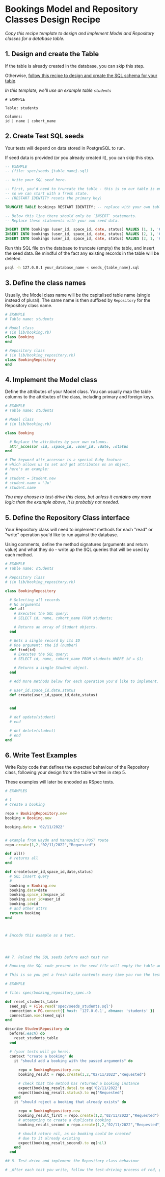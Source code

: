 # Bookings Model and Repository Classes Design Recipe

_Copy this recipe template to design and implement Model and Repository classes for a database table._

## 1. Design and create the Table

If the table is already created in the database, you can skip this step.

Otherwise, [follow this recipe to design and create the SQL schema for your table](./single_table_design_recipe_template.md).

*In this template, we'll use an example table `students`*

```
# EXAMPLE

Table: students

Columns:
id | name | cohort_name
```

## 2. Create Test SQL seeds

Your tests will depend on data stored in PostgreSQL to run.

If seed data is provided (or you already created it), you can skip this step.

```sql
-- EXAMPLE
-- (file: spec/seeds_{table_name}.sql)

-- Write your SQL seed here. 

-- First, you'd need to truncate the table - this is so our table is emptied between each test run,
-- so we can start with a fresh state.
-- (RESTART IDENTITY resets the primary key)

TRUNCATE TABLE bookings RESTART IDENTITY; -- replace with your own table name.

-- Below this line there should only be `INSERT` statements.
-- Replace these statements with your own seed data.

INSERT INTO bookings (user_id, space_id, date, status) VALUES (1, 1, '01/11/2022', 'Approved');
INSERT INTO bookings (user_id, space_id, date, status) VALUES (2, 1, '01/11/2022', 'Declined');
INSERT INTO bookings (user_id, space_id, date, status) VALUES (2, 1, '01/11/2022', 'Declined');
```

Run this SQL file on the database to truncate (empty) the table, and insert the seed data. Be mindful of the fact any existing records in the table will be deleted.

```bash
psql -h 127.0.0.1 your_database_name < seeds_{table_name}.sql
```

## 3. Define the class names

Usually, the Model class name will be the capitalised table name (single instead of plural). The same name is then suffixed by `Repository` for the Repository class name.

```ruby
# EXAMPLE
# Table name: students

# Model class
# (in lib/booking.rb)
class Booking
end

# Repository class
# (in lib/booking_repository.rb)
class BookingRepository
end
```

## 4. Implement the Model class

Define the attributes of your Model class. You can usually map the table columns to the attributes of the class, including primary and foreign keys.

```ruby
# EXAMPLE
# Table name: students

# Model class
# (in lib/booking.rb)

class Booking

  # Replace the attributes by your own columns.
  attr_accessor :id, :space_id, :user_id, :date, :status
end

# The keyword attr_accessor is a special Ruby feature
# which allows us to set and get attributes on an object,
# here's an example:
#
# student = Student.new
# student.name = 'Jo'
# student.name
```

*You may choose to test-drive this class, but unless it contains any more logic than the example above, it is probably not needed.*

## 5. Define the Repository Class interface

Your Repository class will need to implement methods for each "read" or "write" operation you'd like to run against the database.

Using comments, define the method signatures (arguments and return value) and what they do - write up the SQL queries that will be used by each method.

```ruby
# EXAMPLE
# Table name: students

# Repository class
# (in lib/booking_repository.rb)

class BookingRepository

  # Selecting all records
  # No arguments
  def all
    # Executes the SQL query:
    # SELECT id, name, cohort_name FROM students;

    # Returns an array of Student objects.
  end

  # Gets a single record by its ID
  # One argument: the id (number)
  def find(id)
    # Executes the SQL query:
    # SELECT id, name, cohort_name FROM students WHERE id = $1;

    # Returns a single Student object.
  end

  # Add more methods below for each operation you'd like to implement.

  # user_id,space_id,date,status
  def create(user_id,space_id,date,status)
    

  end

  # def update(student)
  # end

  # def delete(student)
  # end
end
```

## 6. Write Test Examples

Write Ruby code that defines the expected behaviour of the Repository class, following your design from the table written in step 5.

These examples will later be encoded as RSpec tests.

```ruby
# EXAMPLES

# 1
# Create a booking

repo = BookingRepository.new
booking = Booking.new

booking.date = '02/11/2022'


# example from Haydn and Manaswini's POST route
repo.create(1,2,"02/11/2022","Requested")

def all()
  # returns all
end

def create(user_id,space_id,date,status)
  # SQL insert query
  # 
  booking = Booking.new
  booking.date=date
  booking.space_id=space_id
  booking.user_id=user_id
  booking.id=id
  # and other attrs
  return booking
end



# Encode this example as a test.




## 7. Reload the SQL seeds before each test run

# Running the SQL code present in the seed file will empty the table and re-insert the seed data.

# This is so you get a fresh table contents every time you run the test suite.

# EXAMPLE

# file: spec/booking_repository_spec.rb

def reset_students_table
  seed_sql = File.read('spec/seeds_students.sql')
  connection = PG.connect({ host: '127.0.0.1', dbname: 'students' })
  connection.exec(seed_sql)
end

describe StudentRepository do
  before(:each) do 
    reset_students_table
  end

  # (your tests will go here).
  context "create a booking" do
    it "should add a booking with the passed arguments" do
      
      repo = BookingRepository.new
      booking_result = repo.create(1,2,"02/11/2022","Requested")

      # check that the method has returned a booking instance
      expect(booking_result.date).to eq('02/11/2022')
      expect(booking_result.status).to eq('Requested')
    end
    it "should reject a booking that already exists" do
      
      repo = BookingRepository.new
      booking_result_first = repo.create(1,2,"02/11/2022","Requested")
      # attempting to create a duplicate booking
      booking_result_second = repo.create(1,2,"02/11/2022","Requested")

      # should return nil, as no booking could be created
      # due to it already existing
      expect(booking_result_second).to eq(nil)
    end
  end

## 8. Test-drive and implement the Repository class behaviour

# _After each test you write, follow the test-driving process of red, green, refactor to implement the behaviour._

